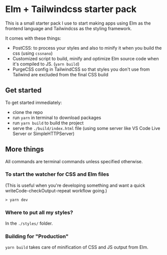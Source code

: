 # Elm + Tailwindcss starter pack

This is a small starter pack I use to start making apps using Elm as the frontend language and Tailwindcss as the styling framework.

It comes with these things:

- PostCSS: to process your styles and also to minify it when you build the css (using `cssnano`)
- Customized script to build, minify and optimize Elm source code when it's compiled to JS. (`yarn build`)
- PurgeCSS config in TailwindCSS so that styles you don't use from Tailwind are excluded from the final CSS build

## Get started

To get started immediately:
- clone the repo
- run `yarn` in terminal to download packages
- run `yarn build` to build the project
- serve the `./build/index.html` file (using some server like VS Code Live Server or SimpleHTTPServer)

## More things

All commands are terminal commands unless specified otherwise.

### To start the watcher for CSS and Elm files

(This is useful when you're developing something and want a quick writeCode-checkOutput-repeat workflow going.)

```
> yarn dev
```

### Where to put all my styles?

In the `./styles/` folder.

### Building for "Production"

`yarn build` takes care of minification of CSS and JS output from Elm.
